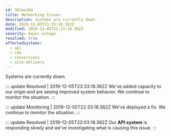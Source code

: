 ```yaml
---
id: 382ee184
title: Networking Issues
description: Systems are currently down.
date: 2019-12-05T21:33:18.362Z
modified: 2019-12-05T23:33:18.362Z
severity: major-outage
resolved: true
affectedsystems:
  - api
  - cdn
  - conversions
  - site-delivery
---
```


Systems are currently down.


::: update Resolved | 2019-12-05T23:33:18.362Z
We've added capacity to our origin and are seeing improved system behavior. We continue to monitor the situation.
:::

::: update Monitoring | 2019-12-05T22:33:18.362Z
We've deployed a fix. We continue to monitor the situation.
:::

::: update Resolved | 2019-12-05T22:03:18.362Z
Our **API system** is responding slowly and we've investigating what is causing this issue.
:::

